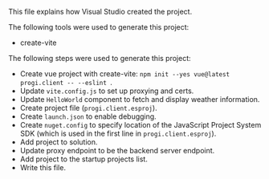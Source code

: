 This file explains how Visual Studio created the project.

The following tools were used to generate this project:

- create-vite

The following steps were used to generate this project:

- Create vue project with create-vite: `npm init --yes vue@latest progi.client -- --eslint `.
- Update `vite.config.js` to set up proxying and certs.
- Update `HelloWorld` component to fetch and display weather information.
- Create project file (`progi.client.esproj`).
- Create `launch.json` to enable debugging.
- Create `nuget.config` to specify location of the JavaScript Project System SDK (which is used in the first line in
  `progi.client.esproj`).
- Add project to solution.
- Update proxy endpoint to be the backend server endpoint.
- Add project to the startup projects list.
- Write this file.
